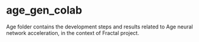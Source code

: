 # age_gen_colab

Age folder contains the development steps and results related to Age neural network acceleration, in the context of Fractal project.